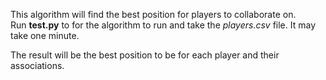 This algorithm will find the best position for players to collaborate on.  
Run **test.py** to for the algorithm to run and take the *players.csv* file. It may take one minute.  
  
The result will be the best position to be for each player and their associations.